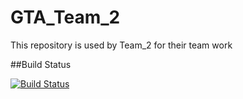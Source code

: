 # GTA_Team_2
This repository is used by Team_2 for their team work

##Build Status

[![Build Status](https://travis-ci.org/Vipin-Chourasia/GTA_Team_2.svg?branch=master)](https://travis-ci.org/Vipin-Chourasia/GTA_Team_2)
